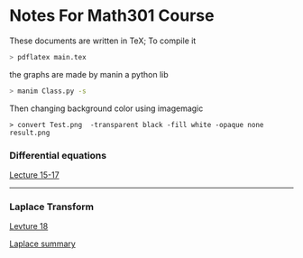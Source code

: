 # Notes For Math301 Course 
These documents are written in TeX; To compile it 
```bash
> pdflatex main.tex
```
the graphs are made by manin a python lib
```bash
> manim Class.py -s 
```
Then changing background color using imagemagic
 ```bsah
> convert Test.png  -transparent black -fill white -opaque none  result.png
```

### Differential equations 
[Lecture 15-17](https://github.com/aboueleyes/math_notes/blob/main/L15-16-17/main.pdf)
- - - 
### Laplace Transform
[Levture 18](https://github.com/aboueleyes/math_notes/blob/main/Laplace/main.pdf)


[Laplace summary](https://github.com/aboueleyes/math_notes/blob/main/Laplace/laplace-summary.pdf)
